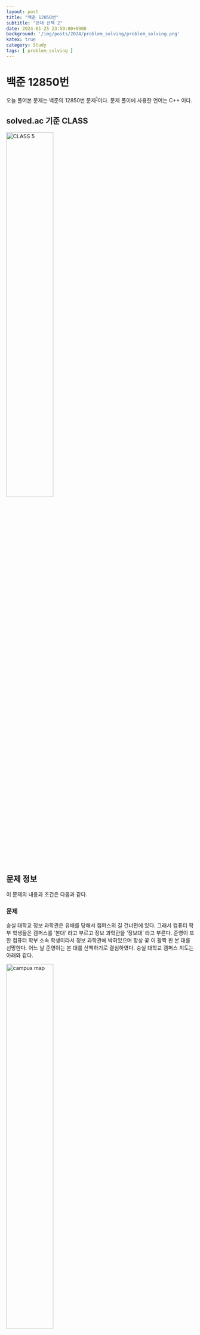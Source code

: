 ```yaml
---
layout: post
title: "백준 12850번"
subtitle: "본대 산책 2"
date: 2024-01-25 23:59:00+0900
background: '/img/posts/2024/problem_solving/problem_solving.png'
katex: true
category: Study
tags: [ problem_solving ]
---
```


# 백준 12850번

오늘 풀어본 문제는 백준의 12850번 문제<sup>[1](#footnote_1)</sup>이다. 문제 풀이에 사용한 언어는 C++ 이다.

## solved.ac 기준 CLASS

<img src="https://static.solved.ac/class/c5.svg" width="50%" height="50%" alt="CLASS 5">

## 문제 정보

이 문제의 내용과 조건은 다음과 같다.

### 문제

숭실 대학교 정보 과학관은 유배를 당해서  캠퍼스의 길 건너편에 있다. 그래서 컴퓨터 학부 학생들은 캠퍼스를 ‘본대’ 라고 부르고 정보 과학관을 ‘정보대’ 라고 부른다. 준영이 또한 컴퓨터 학부 소속 학생이라서 정보 과학관에 박혀있으며 항상 꽃 이 활짝 핀 본 대를 선망한다. 어느 날 준영이는 본 대를 산책하기로 결심하였다. 숭실 대학교 캠퍼스 지도는 아래와 같다.

<img src="https://onlinejudgeimages.s3-ap-northeast-1.amazonaws.com/problem/12850/1.png" width="50%" height="50%" alt="campus map">

(편의 상 문제에서는 위 건물만 등장한다고 가정하자)

한 건물에서 바로 인접한 다른 건물로 이동 하는 데 $1$ 분이 걸린다. 준영이는 산책 도중에 한번도 길이나 건물에 멈춰서 머무르지 않는다. 준영이는 할 일이 많아서 딱 $D$ 분만 산책을 할 것이다. (산책을 시작 한 지 $D$ 분 일 때, 정보 과학관에 도착해야 한다.) 이때 가능한 경로의 경우의 수를 구해주자.

### 입력

$D$ 가 주어진다 $(1 \le D \le 1,000,000,000)$

### 출력

가능한 경로의 수를 $1,000,000,007$ 로 나눈 나머지를 출력한다.

## 풀이과정

### 1번째 시도

문제를 보고 그래프를 인접 행렬로 바꾼 뒤, 제곱을 해서 경로의 개수를 알아내는 방식으로 해결하기로 했다. 제곱을 하는 과정에서 시간 초과를 피하기 위해서 분할 정복을 이용해야 하는데, 이는 내가 이미 만들어둔 행렬 자료구조에 잘 구현되어 있었고, 나머지 연산을 적용할 수 있도록 수정해준 뒤 그대로 사용하였다.

코드는 다음과 같이 작성하였다. 제출할 때는 헤더 파일의 코드를 메인 함수가 있는 파일에 붙여넣은 뒤 제출하였다.

#### matrix.hpp

```cpp
#ifndef __MATRIX_HPP__
#define __MATRIX_HPP__

#include <cstdio>

template <typename T>
class Matrix {
private:
	size_t row;
	size_t column;

    T mod;

	T** elements;
public:
	Matrix(size_t row, size_t column, T mod = 0) : row(row), column(column), mod(mod) {
		elements = new T * [row];

		for (size_t i = 0; i < row; i++) {
			elements[i] = new T[column]{};
		}
	}

	Matrix(size_t size, bool isIdentity = false, T mod = 0) : row(size), column(size), mod(mod) {
		elements = new T * [size];
		for (size_t i = 0; i < size; i++) {
			elements[i] = new T[size]{};

			if (isIdentity) {
				elements[i][i] = static_cast<T>(1);
			}
		}
	}

	Matrix(const Matrix& other) : row(other.row), column(other.column), mod(other.mod) {
		elements = new T * [row];

		for (size_t i = 0; i < row; i++) {
			elements[i] = new T[column];

			for (size_t j = 0; j < column; j++) {
				elements[i][j] = other.elements[i][j];
			}
		}
	}

	~Matrix() {
		for (size_t i = 0; i < row; i++) {
			delete[] elements[i];
		}
		delete[] elements;
	}

	T* operator[] (size_t idx) {
		return elements[idx];
	}

	Matrix& operator= (const Matrix& other) {
		if (this == &other) {
			return *this;
		}

		for (size_t i = 0; i < row; i++) {
			delete[] elements[i];
		}
		delete[] elements;

		row = other.row;
		column = other.column;

		elements = new T*[row];
		for (size_t i = 0; i < row; i++) {
			elements[i] = new T[column];

			for (size_t j = 0; j < column; j++) {
				elements[i][j] = other.elements[i][j];
			}
		}

		return *this;
	}

	Matrix operator* (const Matrix& other) {
		Matrix result(this->row, other.column);

		for (size_t i = 0; i < result.row; i++) {
			for (size_t j = 0; j < result.column; j++) {
				result.elements[i][j] = 0;

				for (size_t k = 0; k < this->column; k++) {
                    T product;

                    if (mod != 0) {
                        product = (this->elements[i][k] * other.elements[k][j]) % mod;
                    }
                    else {
                        product = this->elements[i][k] * other.elements[k][j];
                    }

					result.elements[i][j] += product;

                    if (mod != 0) {
                        result.elements[i][j] %= mod;
                    }
				}
			}
		}

		return result;
	}

	Matrix power(size_t exponent) {
		Matrix base(*this);
		Matrix result(row, true, mod);

		while (exponent > 0) {
			if (exponent % 2 == 1) {
				result = result * base;
			}
			exponent = exponent / 2;
			base = base * base;
		}

		return result;
	}

	size_t getRow(void) {
		return row;
	}

	size_t getColumn(void) {
		return column;
	}
};

#endif // __MATRIX_HPP__
```

#### main.cpp

```cpp
#include <bits/stdc++.h>
#include "matrix.hpp"

using namespace std;
using ll = long long;
using ull = unsigned long long;
using pll = pair<ll, ll>;

int main(void) {
    ios::sync_with_stdio(false);
    cin.tie(nullptr);
    cout.tie(nullptr);

    ull D, mod = 1000000007;
    cin >> D;

    Matrix<ull> matrix(8, false, mod);

    //    정보 0: 1, 3
    //    전산 1: 0, 2, 3
    //    신양 2: 1, 3, 4, 5
    //    미래 3: 0, 1, 2, 5
    //    진리 4: 2, 5, 6
    //    한경 5: 2, 3, 4, 7
    //    학생 6: 4, 7
    //    형남 7: 5, 6

    matrix[0][1] = 1;
    matrix[0][3] = 1;

    matrix[1][0] = 1;
    matrix[1][2] = 1;
    matrix[1][3] = 1;

    matrix[2][1] = 1;
    matrix[2][3] = 1;
    matrix[2][4] = 1;
    matrix[2][5] = 1;

    matrix[3][0] = 1;
    matrix[3][1] = 1;
    matrix[3][2] = 1;
    matrix[3][5] = 1;

    matrix[4][2] = 1;
    matrix[4][5] = 1;
    matrix[4][6] = 1;

    matrix[5][2] = 1;
    matrix[5][3] = 1;
    matrix[5][4] = 1;
    matrix[5][7] = 1;

    matrix[6][4] = 1;
    matrix[6][7] = 1;

    matrix[7][5] = 1;
    matrix[7][6] = 1;

    matrix = matrix.power(D);
    cout << matrix[0][0] % mod;

    return 0;
}
```

그러자 모든 테스트 케이스를 통과하고 '맞았습니다'가 나오는 것을 확인할 수 있었다.

## 마무리

문제를 해결하는 과정에서, 새로운 자료구조가 필요할 때가 오면 항상 정성껏 구현해두는 편이다. 왜냐하면 처음 만들 때 잘 만들어두면 오늘처럼 쉽게 재활용할 수 있기 때문이다.

이번에는 쉽게 행렬 거듭제곱을 수행할 수 있었지만, 나중에 거대한 행렬을 곱해야 해거나 거듭제곱 해야하는 경우가 조금 걱정된다. 지금 구현한 행렬의 곱셈은 시간 복잡도가 $O(n^3)$ 인데, 듣기로는 더 최적의 방식으로 행렬의 곱셈을 수행할 수 있다고 한다. 거꾸로 말하면, 그러한 방식의 행렬의 곱셈을 요구하는 문제가 나올 수도 있다는 뜻 아니겠는가? 그 때가 오면 조금 힘들어질 것 같다...

여담으로, 풀이 과정의 코드 스니펫에도 올려두긴 했지만, 내가 구현한 행렬 자료구조는 내 레포지토리<sup>[2](#footnote_2)</sup>에서도 확인할 수 있다. 필요한 사람은 참고하길 바란다.

오늘의 PS는 여기까지!

---
<a name="footnote_1">1</a>: <https://www.acmicpc.net/problem/12850>  
<a name="footnote_2">2</a>: <https://github.com/ChoiCube84/baekjoon-solutions/blob/main/C++/custom_data_structures/matrix.hpp>  